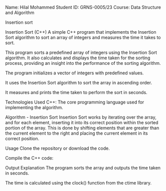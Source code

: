 Name: Hilal Mohammed
Student ID: GRNS-0005/23
Course: Data Structure and Algorithm

Insertion sort


Insertion Sort (C++) A simple C++ program that implements the Insertion Sort algorithm to sort an array of integers and measures the time it takes to sort.

This program sorts a predefined array of integers using the Insertion Sort algorithm. It also calculates and displays the time taken for the sorting process, providing an insight into the performance of the sorting algorithm.

The program initializes a vector of integers with predefined values.

It uses the Insertion Sort algorithm to sort the array in ascending order.

It measures and prints the time taken to perform the sort in seconds.

Technologies Used C++: 
The core programming language used for implementing the algorithm.


Algorithm - Insertion Sort Insertion Sort works by iterating over the array, and for each element, inserting it into its correct position within the sorted portion of the array. This is done by shifting elements that are greater than the current element to the right and placing the current element in its correct position.

Usage Clone the repository or download the code.

Compile the C++ code:

Output Explanation The program sorts the array and outputs the time taken in seconds.

The time is calculated using the clock() function from the ctime library.
